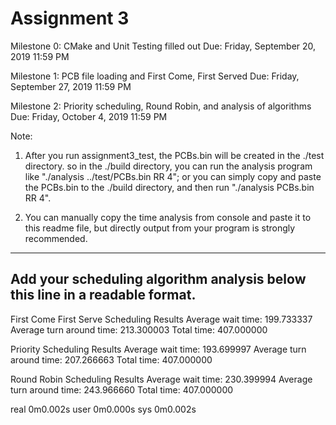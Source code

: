 # Assignment 3

Milestone 0: CMake and Unit Testing filled out 
Due: Friday, September 20, 2019 11:59 PM

Milestone 1: PCB file loading and First Come, First Served 
Due: Friday, September 27, 2019 11:59 PM

Milestone 2: Priority scheduling, Round Robin, and analysis of algorithms 
Due: Friday, October 4, 2019 11:59 PM

Note: 
1. After you run assignment3_test, the PCBs.bin will be created in the ./test directory.
so in the ./build directory, you can run the analysis program like "./analysis ../test/PCBs.bin RR 4"; or you can simply copy and paste the PCBs.bin to the ./build directory, and then run "./analysis PCBs.bin RR 4".

2. You can manually copy the time analysis from console and paste it to this readme file, but directly output from your program is strongly recommended.     
---------------------------------------------------------------------------
Add your scheduling algorithm analysis below this line in a readable format. 
---------------------------------------------------------------------------

First Come First Serve Scheduling Results
Average wait time: 199.733337
Average turn around time: 213.300003
Total time: 407.000000

Priority Scheduling Results
Average wait time: 193.699997
Average turn around time: 207.266663
Total time: 407.000000

Round Robin Scheduling Results
Average wait time: 230.399994
Average turn around time: 243.966660
Total time: 407.000000

real    0m0.002s
user    0m0.000s
sys     0m0.002s


